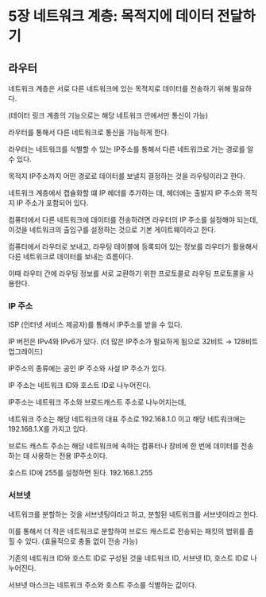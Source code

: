 # 5장 네트워크 계층: 목적지에 데이터 전달하기

## 라우터

네트워크 계층은 서로 다른 네트워크에 있는 목적지로 데이터를 전송하기 위해 필요하다.

(데이터 링크 계층의 기능으로는 해당 네트워크 안에서만 통신이 가능)

라우터를 통해서 다른 네트워크로 통신을 가능하게 한다.

라우터는 네트워크를 식별할 수 있는 IP주소를 통해서 다른 네트워크로 가는 경로를 알 수 있다.

목적지 IP주소까지 어떤 경로로 데이터를 보낼지 결정하는 것을 라우팅이라고 한다.

네트워크 계층에서 캡슐화할 떄 IP 헤더를 추가하는 데, 헤더에는 출발지 IP 주소와 목적지 IP 주소가 포함되어 있다.

컴퓨터에서 다른 네트워크에 데이터를 전송하려면 라우터의 IP 주소를 설정해야 되는데, 이것을 네트워크의 출입구를 설정하는 것으로 기본 게이트웨이라고 한다.

컴퓨터에서 라우터로 보내고, 라우팅 테이블에 등록되어 있는 정보를 라우터가 활용해서 다른 네트워크로 데이터를 보내는 흐름이다.

이때 라우터 간에 라우팅 정보를 서로 교환하기 위한 프로토콜로 라우팅 프로토콜을 사용한다.

### IP 주소

ISP (인터넷 서비스 제공자)를 통해서 IP주소를 받을 수 있다.

IP 버전은 IPv4와 IPv6가 있다. (더 많은 IP주소가 필요하게 됨으로 32비트 → 128비트 업그레이드)

IP주소의 종류에는 공인 IP 주소와 사설 IP 주소가 있다.

IP 주소는 네트워크 ID와 호스트 ID로 나누어진다.

IP주소는 네트워크 주소와 브로드캐스트 주소로 나누어지는데, 

네트워크 주소는 해당 네트워크의 대표 주소로 192.168.1.0 이고 해당 네트워크에는 192.168.1.X를 가지고 있다.

브로드 캐스트 주소는 해당 네트워크에 속하는 컴퓨터나 장비에 한 번에 데이터를 전송하는 데 사용하는 전용 IP주소이다.

호스트 ID에 255를 설정하면 된다. 192.168.1.255

### 서브넷

네트워크를 분할하는 것을 서브넷팅이라고 하고, 분할된 네트워크를 서브넷이라고 한다.

이를 통해서 더 작은 네트워크로 분할하여 브로드 캐스트로 전송되는 패킷의 범위를 좁힐 수 있다. (효율적으로 충돌 없이 전송 가능)

기존의 네트워크 ID와 호스트 ID로 구성된 것을 네트워크 ID, 서브넷 ID, 호스트 ID로 나누어진다.

서브넷 마스크는 네트워크 주소와 호스트 주소를 식별하는 값이다.
